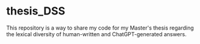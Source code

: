 # thesis_DSS
This repository is a way to share my code for my Master's thesis regarding the lexical diversity of human-written and ChatGPT-generated answers.
